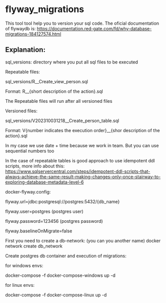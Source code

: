 # flyway_migrations

This tool tool help you to version your sql code. 
The oficial documentation of flywaydb is: https://documentation.red-gate.com/fd/why-database-migrations-184127574.html

## Explanation:

sql_versions: directory where you put all sql files to be executed

Repeatable files: 

sql_versions/R__Create_view_person.sql

Format: R__{short description of the action}.sql

The Repeatable files will run after all versioned files

Versioned files: 

sql_versions/V202310031218__Create_person_table.sql

Format: V{number indicates the execution order}__{shor description of the action}.sql

In my case we use date + time because we work in team. But you can use sequential numbers too


In the case of repeatable tables is good approach to use idempotent ddl scripts, more info about this: https://www.sqlservercentral.com/steps/idempotent-ddl-scripts-that-always-achieve-the-same-result-making-changes-only-once-stairway-to-exploring-database-metadata-level-6

docker-flyway.config:

flyway.url=jdbc:postgresql://postgres:5432/{db_name}

flyway.user=postgres (postgres user)

flyway.password=123456 (postgres password)

flyway.baselineOnMigrate=false 


First you need to create a db-network: (you can you another name)
docker network create db_network


Create postgres db container and execution of migrations: 

for windows envs: 

docker-compose -f docker-compose-windows up -d 

for linux envs: 

docker-compose -f docker-compose-linux up -d 
